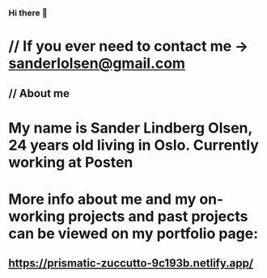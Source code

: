 ### Hi there 👋

# // If you ever need to contact me -> sanderlolsen@gmail.com

## // About me

# My name is Sander Lindberg Olsen, 24 years old living in Oslo. Currently working at Posten

# More info about me and my on-working projects and past projects can be viewed on my portfolio page:

## https://prismatic-zuccutto-9c193b.netlify.app/



<!--
**SanderOlsen98/SanderOlsen98** is a ✨ _special_ ✨ repository because its `README.md` (this file) appears on your GitHub profile.

Here are some ideas to get you started:

- 🔭 I’m currently working on ...
- 🌱 I’m currently learning ...
- 👯 I’m looking to collaborate on ...
- 🤔 I’m looking for help with ...
- 💬 Ask me about ...
- 📫 How to reach me: ...
- 😄 Pronouns: ...
- ⚡ Fun fact: ...
-->
